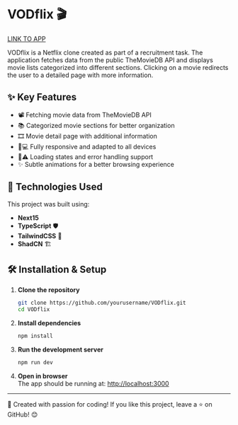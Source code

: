 # VODflix 🎬

[LINK TO APP](https://vodflix.vercel.app/)

VODflix is a Netflix clone created as part of a recruitment task. The application fetches data from the public TheMovieDB API and displays movie lists categorized into different sections. Clicking on a movie redirects the user to a detailed page with more information.

## ✨ Key Features

- 📽️ Fetching movie data from TheMovieDB API
- 📚 Categorized movie sections for better organization
- 🎞️ Movie detail page with additional information
- 📱💻 Fully responsive and adapted to all devices
- 🔄⚠️ Loading states and error handling support
- ✨ Subtle animations for a better browsing experience

## 🚀 Technologies Used

This project was built using:

- **Next15** <img src="https://assets.vercel.com/image/upload/v1662130559/nextjs/Icon_dark_background.png" height="12" />
- **TypeScript** 🛡️
- **TailwindCSS** 🎨
- **ShadCN** 🏗️

## 🛠️ Installation & Setup

1. **Clone the repository**

   ```bash
   git clone https://github.com/yourusername/VODflix.git
   cd VODflix
   ```

2. **Install dependencies**

   ```bash
   npm install
   ```

3. **Run the development server**

   ```bash
   npm run dev
   ```

4. **Open in browser**  
   The app should be running at: [http://localhost:3000](http://localhost:3000)

---

🎥 Created with passion for coding! If you like this project, leave a ⭐ on GitHub! 😊
